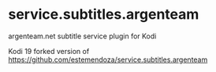 service.subtitles.argenteam
==========================

argenteam.net subtitle service plugin for Kodi

Kodi 19 forked version of https://github.com/estemendoza/service.subtitles.argenteam 
